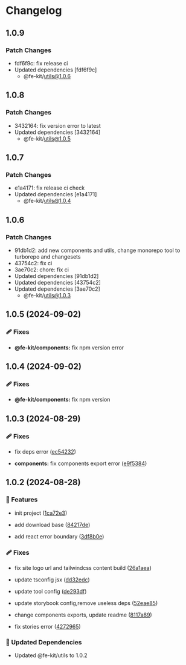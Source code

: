 # Changelog

## 1.0.9

### Patch Changes

- fdf6f9c: fix release ci
- Updated dependencies [fdf6f9c]
  - @fe-kit/utils@1.0.6

## 1.0.8

### Patch Changes

- 3432164: fix version error to latest
- Updated dependencies [3432164]
  - @fe-kit/utils@1.0.5

## 1.0.7

### Patch Changes

- e1a4171: fix release ci check
- Updated dependencies [e1a4171]
  - @fe-kit/utils@1.0.4

## 1.0.6

### Patch Changes

- 91db1d2: add new components and utils, change monorepo tool to turborepo and changesets
- 43754c2: fix ci
- 3ae70c2: chore: fix ci
- Updated dependencies [91db1d2]
- Updated dependencies [43754c2]
- Updated dependencies [3ae70c2]
  - @fe-kit/utils@1.0.3

## 1.0.5 (2024-09-02)

### 🩹 Fixes

- **@fe-kit/components:** fix npm version error

## 1.0.4 (2024-09-02)

### 🩹 Fixes

- **@fe-kit/components:** fix npm version

## 1.0.3 (2024-08-29)

### 🩹 Fixes

- fix deps error ([ec54232](https://github.com/wood3n/fe-kit/commit/ec54232))

- **components:** fix components export error ([e9f5384](https://github.com/wood3n/fe-kit/commit/e9f5384))

## 1.0.2 (2024-08-28)

### 🚀 Features

- init project ([1ca72e3](https://github.com/wood3n/fe-kit/commit/1ca72e3))

- add download base ([84217de](https://github.com/wood3n/fe-kit/commit/84217de))

- add react error boundary ([3df8b0e](https://github.com/wood3n/fe-kit/commit/3df8b0e))

### 🩹 Fixes

- fix site logo url and tailwindcss content build ([26a1aea](https://github.com/wood3n/fe-kit/commit/26a1aea))

- update tsconfig jsx ([dd32edc](https://github.com/wood3n/fe-kit/commit/dd32edc))

- update tool config ([de293df](https://github.com/wood3n/fe-kit/commit/de293df))

- update storybook config,remove useless deps ([52eae85](https://github.com/wood3n/fe-kit/commit/52eae85))

- change components exports, update readme ([8117a89](https://github.com/wood3n/fe-kit/commit/8117a89))

- fix stories error ([4272965](https://github.com/wood3n/fe-kit/commit/4272965))

### 🧱 Updated Dependencies

- Updated @fe-kit/utils to 1.0.2
